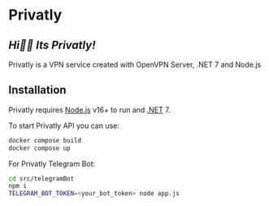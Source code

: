 # Privatly
## _Hi✌🏻 Its Privatly!_

Privatly is a VPN service created with OpenVPN Server, .NET 7 and Node.js

## Installation

Privatly requires [Node.js](https://nodejs.org/) v16+ to run and [.NET](https://dotnet.microsoft.com/en-us/) 7.

To start Privatly API you can use:

```sh
docker compose build
docker compose up
```

For Privatly Telegram Bot:

```sh
cd src/telegramBot
npm i
TELEGRAM_BOT_TOKEN=<your_bot_token> node app.js
```